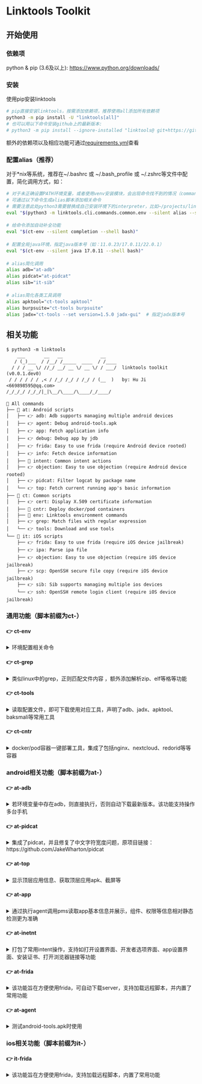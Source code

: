 # Linktools Toolkit

## 开始使用

### 依赖项

python & pip (3.6及以上): <https://www.python.org/downloads/>

### 安装

使用pip安装linktools

```bash
# pip直接安装linktools，按需添加依赖项，推荐使用all添加所有依赖项
python3 -m pip install -U "linktools[all]"
# 也可以用以下命令安装github上的最新版本:
# python3 -m pip install --ignore-installed "linktools@ git+https://github.com/ice-black-tea/linktools.git@master"
```

额外的依赖项以及相应功能可通过[requirements.yml](https://github.com/ice-black-tea/linktools/blob/master/requirements.yml)查看

### 配置alias（推荐）

对于*nix等系统，推荐在~/.bashrc 或 ~/.bash_profile 或 ~/.zshrc等文件中配置，简化调用方式，如：

```bash
# 对于未正确设置PATH环境变量，或者使用venv安装模块，会出现命令找不到的情况（command not found: lt）
# 可通过以下命令生成alias脚本添加相关命令
# 需要注意此处python3需要替换成自己安装环境下的interpreter，比如~/projects/linktools/venv/bin/python
eval "$(python3 -m linktools.cli.commands.common.env --silent alias --shell bash)"

# 给命令添加自动补全功能
eval "$(ct-env --silent completion --shell bash)"  

# 配置全局java环境，指定java版本号（如：11.0.23/17.0.11/22.0.1）
eval "$(ct-env --silent java 17.0.11 --shell bash)"

# alias简化调用
alias adb="at-adb"
alias pidcat="at-pidcat"
alias sib="it-sib"

# alias简化各类工具调用
alias apktool="ct-tools apktool"
alias burpsuite="ct-tools burpsuite"
alias jadx="ct-tools --set version=1.5.0 jadx-gui"  # 指定jadx版本号
```

## 相关功能

```
$ python3 -m linktools
    ___       __   __              __
   / (_)___  / /__/ /_____  ____  / /____
  / / / __ \/ //_/ __/ __ \/ __ \/ / ___/  linktools toolkit (v0.0.1.dev0)
 / / / / / / ,< / /_/ /_/ / /_/ / (__  )   by: Hu Ji <669898595@qq.com>
/_/_/_/ /_/_/|_|\__/\____/\____/_/____/

📎 All commands
├── 📖 at: Android scripts
│   ├── 👉 adb: Adb supports managing multiple android devices
│   ├── 👉 agent: Debug android-tools.apk
│   ├── 👉 app: Fetch application info
│   ├── 👉 debug: Debug app by jdb
│   ├── 👉 frida: Easy to use frida (require Android device rooted)
│   ├── 👉 info: Fetch device information
│   ├── 📘 intent: Common intent actions
│   ├── 👉 objection: Easy to use objection (require Android device rooted)
│   ├── 👉 pidcat: Filter logcat by package name
│   └── 👉 top: Fetch current running app's basic information
├── 📖 ct: Common scripts
│   ├── 👉 cert: Display X.509 certificate information
│   ├── 📘 cntr: Deploy docker/pod containers
│   ├── 📘 env: Linktools environment commands
│   ├── 👉 grep: Match files with regular expression
│   └── 👉 tools: Download and use tools
└── 📖 it: iOS scripts
    ├── 👉 frida: Easy to use frida (require iOS device jailbreak)
    ├── 👉 ipa: Parse ipa file
    ├── 👉 objection: Easy to use objection (require iOS device jailbreak)
    ├── 👉 scp: OpenSSH secure file copy (require iOS device jailbreak)
    ├── 👉 sib: Sib supports managing multiple ios devices
    └── 👉 ssh: OpenSSH remote login client (require iOS device jailbreak)
```

### 通用功能（脚本前缀为ct-）

#### 👉 ct-env

<details>
<summary>环境配置相关命令</summary>

##### 常用命令

```bash
# 生成alias脚本，常配合~/.bashrc等文件使用
$ ct-env --silent alias --shell bash

# 生成自动补全脚本，常配合~/.bashrc等文件使用
$ ct-env --silent completion --shell bash

# 生成配置java环境变量脚本，常配合~/.bashrc等文件使用
$ ct-env --silent java 17.0.11 --shell bash

# 进入已初始化相关环境变量的shell
$ ct-env shell

# 清除项目中7天以上未使用的缓存文件
$ ct-env clean 7
```

</details>

#### 👉 ct-grep

<details>
<summary>类似linux中的grep，正则匹配文件内容 ，额外添加解析zip、elf等格等功能</summary>

![ct-grep](https://raw.githubusercontent.com/ice-black-tea/linktools/master/images/ct-grep.png)

</details>

#### 👉 ct-tools

<details>
<summary>读取配置文件，即可下载使用对应工具，声明了adb、jadx、apktool、baksmali等常用工具</summary>

##### 常用命令

所有声明的工具可通过[配置文件](https://github.com/ice-black-tea/linktools/blob/master/src/linktools/template/tools.yml)查看，此处以apktool举例

```bash
# 初始化并执行apktool命令
$ ct-tools apktool -h

# 查看apktool相关配置
$ ct-tools --config apktool

# 只初始化不执行
$ ct-tools --download apktool

# 清除apktool相关文件
$ ct-tools --clear apktool

# 后台运行apktool
$ ct-tools --daemon apktool

# 修改apktool版本号
$ ct-tools --set version=2.5.0 apktool
```

</details>

#### 👉 ct-cntr

<details>
<summary>docker/pod容器一键部署工具，集成了包括nginx、nextcloud、redorid等等容器</summary>

##### 参考

1. [搭建homelab](https://github.com/ice-black-tea/cntr-homelab)
2. [搭建redroid](https://github.com/redroid-rockchip)

</details>

### android相关功能（脚本前缀为at-）

#### 👉 at-adb

<details>
<summary>若环境变量中存在adb，则直接执行，否则自动下载最新版本。该功能支持操作多台手机</summary>

```
$ at-adb -h
usage: at-adb [-h] [--version] [--verbose] [--debug] [--time | --no-time] [--level | --no-level] [-s SERIAL | -d | -e | -c IP[:PORT] | -l] ...

Adb that supports multiple devices

    ___       __   __              __
   / (_)___  / /__/ /_____  ____  / /____
  / / / __ \/ //_/ __/ __ \/ __ \/ / ___/  linktools toolkit (v0.0.1.dev0)
 / / / / / / ,< / /_/ /_/ / /_/ / (__  )   by: Hu Ji <669898595@qq.com>
/_/_/_/ /_/_/|_|\__/\____/\____/_/____/

positional arguments:
  adb_args              adb args

options:
  -h, --help            show this help message and exit
  --version             show program's version number and exit

log arguments:
  --verbose             increase log verbosity
  --debug               enable debug mode and increase log verbosity
  --time, --no-time     show log time
  --level, --no-level   show log level

adb arguments:
  -s SERIAL, --serial SERIAL
                        use device with given serial (adb -s option)
  -d, --device          use USB device (adb -d option)
  -e, --emulator        use TCP/IP device (adb -e option)
  -c IP[:PORT], --connect IP[:PORT]
                        use device with TCP/IP
  -l, --last            use last device
```

</details>

#### 👉 at-pidcat

<details>
<summary>集成了pidcat，并且修复了中文字符宽度问题，原项目链接：https://github.com/JakeWharton/pidcat</summary>

```
$ at-pidcat -h                                                                                                                                      ░▒▓ ✔  12:34:18
usage: at-pidcat [-h] [--verbose] [--debug] [--time | --no-time] [--level | --no-level] [-s SERIAL | -d | -e | --connect IP[:PORT] | --last] [-w N]
                 [-l {V,D,I,W,E,F,v,d,i,w,e,f}] [--color-gc] [--always-display-tags] [--top] [-c] [-t TAG] [-i IGNORED_TAG] [-v] [-a]
                 [package ...]

Filter logcat by package name

    ___       __   __              __
   / (_)___  / /__/ /_____  ____  / /____
  / / / __ \/ //_/ __/ __ \/ __ \/ / ___/  linktools toolkit (v0.0.1.dev0)
 / / / / / / ,< / /_/ /_/ / /_/ / (__  )   by: Hu Ji <669898595@qq.com>
/_/_/_/ /_/_/|_|\__/\____/\____/_/____/

positional arguments:
  package               application package name(s)

options:
  -h, --help            show this help message and exit
  -w N, --tag-width N   width of log tag
  -l {V,D,I,W,E,F,v,d,i,w,e,f}, --min-level {V,D,I,W,E,F,v,d,i,w,e,f}
                        minimum level to be displayed
  --color-gc            color garbage collection
  --always-display-tags
                        always display the tag name
  --top, --current      filter logcat by current running app
  -c, --clear           clear the entire log before running
  -t TAG, --tag TAG     filter output by specified tag(s)
  -i IGNORED_TAG, --ignore-tag IGNORED_TAG
                        filter output by ignoring specified tag(s)
  -v, --version         print the version number and exit
  -a, --all             print all log messages

log arguments:
  --verbose             increase log verbosity
  --debug               enable debug mode and increase log verbosity
  --time, --no-time     show log time
  --level, --no-level   show log level

adb arguments:
  -s SERIAL, --serial SERIAL
                        use device with given serial (adb -s option)
  -d, --device          use USB device (adb -d option)
  -e, --emulator        use TCP/IP device (adb -e option)
  --connect IP[:PORT]   use device with TCP/IP
  --last                use last device
```

</details>

#### 👉 at-top

<details>
<summary>显示顶层应用信息、获取顶层应用apk、截屏等</summary>

```
$ at-top -h                                                                                                                                         ░▒▓ ✔  12:35:00
usage: at-top [-h] [--version] [--verbose] [--debug] [--time | --no-time] [--level | --no-level] [-s SERIAL | -d | -e | -c IP[:PORT] | -l]
              [-p | -a | --path | --kill | --apk [DEST] | --screen [DEST]]

Fetch current running app's basic information

    ___       __   __              __
   / (_)___  / /__/ /_____  ____  / /____
  / / / __ \/ //_/ __/ __ \/ __ \/ / ___/  linktools toolkit (v0.0.1.dev0)
 / / / / / / ,< / /_/ /_/ / /_/ / (__  )   by: Hu Ji <669898595@qq.com>
/_/_/_/ /_/_/|_|\__/\____/\____/_/____/

options:
  -h, --help            show this help message and exit
  --version             show program's version number and exit
  -p, --package         show current package name
  -a, --activity        show current activity name
  --path                show current apk path
  --kill                kill current package
  --apk [DEST]          pull current apk file
  --screen [DEST]       capture screen and pull file

log arguments:
  --verbose             increase log verbosity
  --debug               enable debug mode and increase log verbosity
  --time, --no-time     show log time
  --level, --no-level   show log level

adb arguments:
  -s SERIAL, --serial SERIAL
                        use device with given serial (adb -s option)
  -d, --device          use USB device (adb -d option)
  -e, --emulator        use TCP/IP device (adb -e option)
  -c IP[:PORT], --connect IP[:PORT]
                        use device with TCP/IP
  -l, --last            use last device
```

</details>

#### 👉 at-app

<details>
<summary>通过执行agent调用pms读取app基本信息并展示，组件、权限等信息相对静态检测更为准确</summary>

```
$ at-app -h                                                                                                                                         ░▒▓ ✔  12:36:09
usage: at-app [-h] [--version] [--verbose] [--debug] [--time | --no-time] [--level | --no-level] [-s SERIAL | -d | -e | -c IP[:PORT] | -l] [-t | -a | -p pkg [pkg ...] |
              -u uid [uid ...] | --system | --non-system] [--simple] [--dangerous] [-o field [field ...]]

Fetch application info

    ___       __   __              __
   / (_)___  / /__/ /_____  ____  / /____
  / / / __ \/ //_/ __/ __ \/ __ \/ / ___/  linktools toolkit (v0.0.1.dev0)
 / / / / / / ,< / /_/ /_/ / /_/ / (__  )   by: Hu Ji <669898595@qq.com>
/_/_/_/ /_/_/|_|\__/\____/\____/_/____/

options:
  -h, --help            show this help message and exit
  --version             show program's version number and exit
  -t, --top             fetch current running app only
  -a, --all             fetch all apps
  -p pkg [pkg ...], --packages pkg [pkg ...]
                        fetch target apps only
  -u uid [uid ...], --uids uid [uid ...]
                        fetch apps with specified uids only
  --system              fetch system apps only
  --non-system          fetch non-system apps only
  --simple              display simple info only
  --dangerous           display dangerous permissions and components only
  -o field [field ...], --order-by field [field ...]
                        order by target field

log arguments:
  --verbose             increase log verbosity
  --debug               enable debug mode and increase log verbosity
  --time, --no-time     show log time
  --level, --no-level   show log level

adb arguments:
  -s SERIAL, --serial SERIAL
                        use device with given serial (adb -s option)
  -d, --device          use USB device (adb -d option)
  -e, --emulator        use TCP/IP device (adb -e option)
  -c IP[:PORT], --connect IP[:PORT]
                        use device with TCP/IP
  -l, --last            use last device
```

**输出效果**

![at-app](https://raw.githubusercontent.com/ice-black-tea/linktools/master/images/at-app.png)

</details>

#### 👉 at-inetnt

<details>
<summary>打包了常用intent操作，支持如打开设置界面、开发者选项界面、app设置界面、安装证书、打开浏览器链接等功能</summary>

##### 常用命令

```bash
# 跳转到设置页
$ at-intent setting

# 跳转到开发者选项页
$ at-intent setting-dev

# 跳转到app设置页
$ at-intent setting-app

# 安装证书
$ at-intent setting-cert ~/test.crt

# 安装apk
$ at-intent install https://example.com/test.apk

# 浏览器中打开特定页，也可用于测试url scheme
$ at-intent browser https://example.com
```

</details>

#### 👉 at-frida

<details>
<summary>该功能旨在方便使用frida，可自动下载server，支持加载远程脚本，并内置了常用功能</summary>

##### 相关特性
1. 可以支持根据android设备和python的frida版本，全自动完成下载、推送、运行frida server
2. 监听了spawn进程变化情况，可以同时hook主进程和各个子进程
3. 监听js文件变化，实时加载
4. 注入了内置脚本，封装常用功能，如：过ssl pinning
5. 支持加载远程脚本
6. 支持重定向设备流量到本地端口

##### 使用方式

**1) 以命令行方式运行**

```bash
# 从本地加载~/test/frida.js脚本，以spawn模式注入到me.ele进程中
$ at-frida -l ~/test/frida.js -p me.ele --spawn

# 从远程加载frida脚本，注入到me.ele进程中，并将me.ele流量重定向到本地8080端口
$ at-frida -c https://raw.githubusercontent.com/ice-black-tea/linktools/master/agents/frida/test/android.js -p me.ele --redirect-port 8080

# 只启动frida-server，不注入脚本
$ at-frida --serve --remote-port 27042 --local-port 27042 -p fake_package

# 不启动frida-server，通过设备上frida server启动的27042端口，注入到me.ele进程中
$ at-frida --no-serve --remote-port 27042 -p me.ele
```

**2) 使用python方式调用**

执行如下python脚本即可自动开启frida-server，并将js代码注入到指定进程，参考[src/linktools/cli/commands/android/frida.py](https://github.com/ice-black-tea/linktools/blob/master/src/linktools/cli/commands/android/frida.py) 

```python
#!/usr/bin/env python3
# -*- coding: utf-8 -*-
from linktools.cli import BaseCommand
from linktools.frida import FridaApplication, FridaEvalCode
from linktools.frida.android import AndroidFridaServer

class Command(BaseCommand):

    def init_arguments(self, parser):
        pass
    
    def run(self, args):
        code = """
            Java.perform(function () {
                JavaHelper.hookMethods(
                    "java.util.HashMap",
                     "put",
                     {stack: false, args: true}
                );
            });
            """
        
        with AndroidFridaServer() as server:
            app = FridaApplication(
                server,
                user_scripts=(FridaEvalCode(code),),
                enable_spawn_gating=True,
                target_identifiers=rf"^com.topjohnwu.magisk($|:)"
            )
            app.inject_all(resume=True)
            app.run()


command = Command()
if __name__ == "__main__":
    command.main()
```

##### 内置接口

e.g. [hook接口](https://github.com/ice-black-tea/linktools/blob/master/agents/frida/lib/java.ts)

```javascript
Java.perform(function () {

    // hook特定类的指定方法
    JavaHelper.hookMethod(
        "me.ele.privacycheck.f",                    // 可以是类名，也可以是类对象 => Java.use("me.ele.privacycheck.f")
        "a",                                        // 方法名
        ['android.app.Application', 'boolean'],     // 参数类型
        function (obj, args) {                      // hook方法实现
            args[1] = true;
            return this(obj, args);                 // this代表当前hook方法，obj代表当前hook对象，args代表当前hook方法参数
        }
    );

    // hook特定类的所有名为isHttpType的方法
    JavaHelper.hookMethods(
        "anet.channel.entity.ConnType",             // 可以是类名，也可以是类对象
        "isHttpType",                               // 方法名
        () => true                                  // hook实现
    );
    
    // hook特定类的所有方法
    JavaHelper.hookAllMethods(
        "p.r.o.x.y.PrivacyApi",                     // 可以是类名，也可以是类对象
        JavaHelper.getEventImpl({                   // 生成一个通用的hook方法
            stack: true,                            // 打印堆栈
            args: true,                             // 打印参数返回值
            thread: false,
            customKey1: "自定义参数",                 // 自定义参数，会回显日志中
        })
    );
});
```

e.g. [扩展接口](https://github.com/ice-black-tea/linktools/blob/master/agents/frida/lib/android.ts)

```javascript
// 禁用ssl pinning
AndroidHelper.bypassSslPinning();

// 开启webview调试模式
AndroidHelper.setWebviewDebuggingEnabled();

// 类似Java.use()
// 如果当前classloader不存在需要找的类，则会持续监控动态加载的classloader，直到找到指定类为止
AndroidHelper.javaUse("p.r.o.x.y.PrivacyApi", function(clazz) {
    // 终于等到class出现，干点想干的事吧
});
```

</details>

#### 👉 at-agent

<details>
<summary>测试android-tools.apk时使用</summary>

```
$ at-agent -h
usage: at-agent [-h] [--version] [--verbose] [--debug] [--time | --no-time] [--level | --no-level] [-s SERIAL | -d | -e | -c IP[:PORT] | -l] [-p] ...

Debug android-tools.apk

    ___       __   __              __
   / (_)___  / /__/ /_____  ____  / /____
  / / / __ \/ //_/ __/ __ \/ __ \/ / ___/  linktools toolkit (v0.0.1.dev0)
 / / / / / / ,< / /_/ /_/ / /_/ / (__  )   by: Hu Ji <669898595@qq.com>
/_/_/_/ /_/_/|_|\__/\____/\____/_/____/

positional arguments:
  agent_args            agent args

options:
  -h, --help            show this help message and exit
  --version             show program's version number and exit
  -p, --privilege       run with root privilege

log arguments:
  --verbose             increase log verbosity
  --debug               enable debug mode and increase log verbosity
  --time, --no-time     show log time
  --level, --no-level   show log level

adb arguments:
  -s SERIAL, --serial SERIAL
                        use device with given serial (adb -s option)
  -d, --device          use USB device (adb -d option)
  -e, --emulator        use TCP/IP device (adb -e option)
  -c IP[:PORT], --connect IP[:PORT]
                        use device with TCP/IP
  -l, --last            use last device
```

</details>

### ios相关功能（脚本前缀为it-）

#### 👉 it-frida

<details>
<summary>该功能旨在方便使用frida，支持加载远程脚本，内置了常用功能</summary>

```
$ it-frida -h                                                                                                                                       ░▒▓ ✔  12:37:52
usage: it-frida [-h] [--version] [--verbose] [--debug] [--time | --no-time] [--level | --no-level] [-u UDID | --connect IP:PORT | --last] [-b BUNDLE_ID] [--spawn]
                [-P KEY VALUE] [-l SCRIPT] [-e CODE] [-c URL] [-a]

Easy to use frida (require iOS device jailbreak)

    ___       __   __              __
   / (_)___  / /__/ /_____  ____  / /____
  / / / __ \/ //_/ __/ __ \/ __ \/ / ___/  linktools toolkit (v0.0.1.dev0)
 / / / / / / ,< / /_/ /_/ / /_/ / (__  )   by: Hu Ji <669898595@qq.com>
/_/_/_/ /_/_/|_|\__/\____/\____/_/____/

options:
  -h, --help            show this help message and exit
  --version             show program's version number and exit
  -b BUNDLE_ID, --bundle-id BUNDLE_ID
                        target bundle id (default: frontmost application)
  --spawn               inject after spawn (default: false)
  -P KEY VALUE, --parameters KEY VALUE
                        user script parameters
  -l SCRIPT, --load SCRIPT
                        load user script
  -e CODE, --eval CODE  evaluate code
  -c URL, --codeshare URL
                        load share script url
  -a, --auto-start      automatically start when all processes exits

log arguments:
  --verbose             increase log verbosity
  --debug               enable debug mode and increase log verbosity
  --time, --no-time     show log time
  --level, --no-level   show log level

sib arguments:
  -u UDID, --udid UDID  specify unique device identifier
  --connect IP:PORT     use device with TCP/IP
  --last                use last device
```

</details>
